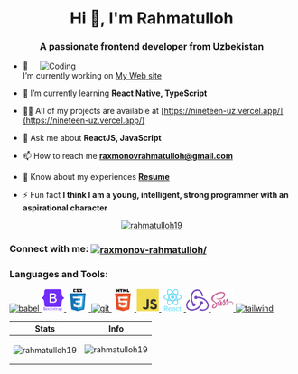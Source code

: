 <h1 align="center">Hi 👋, I'm Rahmatulloh</h1>
<h3 align="center">A passionate frontend developer from Uzbekistan</h3>

<img align="right" alt="Coding" width="450" src="https://github.com/rahmatulloh19/rahmatulloh19/blob/main/readmeGif.gif">
 
- 🔭 I’m currently working on [My Web site](https://nineteen-uz.vercel.app/)

- 🌱 I’m currently learning **React Native, TypeScript**

- 👨‍💻 All of my projects are available at [https://nineteen-uz.vercel.app/](https://nineteen-uz.vercel.app/) 

- 💬 Ask me about **ReactJS, JavaScript**

- 📫 How to reach me **raxmonovrahmatulloh@gmail.com**
 
- 📄 Know about my experiences [**Resume**](https://drive.google.com/file/d/1TSkxCHay3T_P1U8my9yRl30Pzk--qd1u/view)

- ⚡ Fun fact **I think I am a young, intelligent, strong programmer with an aspirational character** 

<p align="center"><a href="https://github.com/ryo-ma/github-profile-trophy"><img src="https://github-profile-trophy.vercel.app/?username=rahmatulloh19" alt="rahmatulloh19" /></a> </p>

<h3 align="left">Connect with me: <a href="https://linkedin.com/in/raxmonov-rahmatulloh/" target="blank"><img align="center" src="https://raw.githubusercontent.com/rahuldkjain/github-profile-readme-generator/master/src/images/icons/Social/linked-in-alt.svg" alt="raxmonov-rahmatulloh/" height="20" width="30" /></a></h3>

<h3 align="left">Languages and Tools:</h3>
			<p align="left">
				<a href="https://babeljs.io/" target="_blank" rel="noreferrer">
					<img
						src="https://www.vectorlogo.zone/logos/babeljs/babeljs-icon.svg"
						alt="babel"
						width="40"
						height="40"
					/>
				</a>
				<a href="https://getbootstrap.com" target="_blank" rel="noreferrer">
					<img
						src="https://raw.githubusercontent.com/devicons/devicon/master/icons/bootstrap/bootstrap-plain-wordmark.svg"
						alt="bootstrap"
						width="40"
						height="40"
					/>
				</a>
				<a href="https://www.w3schools.com/css/" target="_blank" rel="noreferrer">
					<img
						src="https://raw.githubusercontent.com/devicons/devicon/master/icons/css3/css3-original-wordmark.svg"
						alt="css3"
						width="40"
						height="40"
					/>
				</a>
				<a href="https://git-scm.com/" target="_blank" rel="noreferrer">
					<img
						src="https://www.vectorlogo.zone/logos/git-scm/git-scm-icon.svg"
						alt="git"
						width="40"
						height="40"
					/>
				</a>
				<a href="https://www.w3.org/html/" target="_blank" rel="noreferrer">
					<img
						src="https://raw.githubusercontent.com/devicons/devicon/master/icons/html5/html5-original-wordmark.svg"
						alt="html5"
						width="40"
						height="40"
					/>
				</a>
				<a
					href="https://developer.mozilla.org/en-US/docs/Web/JavaScript"
					target="_blank"
					rel="noreferrer">
					<img
						src="https://raw.githubusercontent.com/devicons/devicon/master/icons/javascript/javascript-original.svg"
						alt="javascript"
						width="40"
						height="40"
					/>
				</a>
				<a href="https://reactjs.org/" target="_blank" rel="noreferrer">
					<img
						src="https://raw.githubusercontent.com/devicons/devicon/master/icons/react/react-original-wordmark.svg"
						alt="react"
						width="40"
						height="40"
					/>
				</a>
				<a href="https://redux.js.org" target="_blank" rel="noreferrer">
					<img
						src="https://raw.githubusercontent.com/devicons/devicon/master/icons/redux/redux-original.svg"
						alt="redux"
						width="40"
						height="40"
					/>
				</a>
				<a href="https://sass-lang.com" target="_blank" rel="noreferrer">
					<img
						src="https://raw.githubusercontent.com/devicons/devicon/master/icons/sass/sass-original.svg"
						alt="sass"
						width="40"
						height="40"
					/>
				</a>
				<a href="https://tailwindcss.com/" target="_blank" rel="noreferrer">
					<img
						src="https://www.vectorlogo.zone/logos/tailwindcss/tailwindcss-icon.svg"
						alt="tailwind"
						width="40"
						height="40"
					/>
				</a>


| Stats                                                 | Info                                          |
| ----------------------------------------------------- | --------------------------------------------- |
| <img align="center" src="https://github-readme-stats.vercel.app/api?username=rahmatulloh19&show_icons=true&locale=en" alt="rahmatulloh19" /> | <p  align="center" ><img src="https://github-readme-stats.vercel.app/api/top-langs?username=rahmatulloh19&show_icons=true&locale=en&layout=compact" alt="rahmatulloh19" /></p> |


<p>&nbsp;
  
</p>
